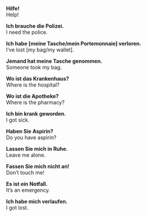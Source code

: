 **Hilfe!**  
Help!

**Ich brauche die Polizei.**  
I need the police.

**Ich habe [meine Tasche/mein Portemonnaie] verloren.**  
I’ve lost [my bag/my wallet].

**Jemand hat meine Tasche genommen.**  
Someone took my bag.

**Wo ist das Krankenhaus?**  
Where is the hospital?                                                                                         

**Wo ist die Apotheke?**  
Where is the pharmacy?

**Ich bin krank geworden.**  
I got sick.

**Haben Sie Aspirin?**  
Do you have aspirin? 

**Lassen Sie mich in Ruhe.**  
Leave me alone.

**Fassen Sie mich nicht an!**  
Don’t touch me!

**Es ist ein Notfall.**  
It’s an emergency.

**Ich habe mich verlaufen.**  
I got lost.
